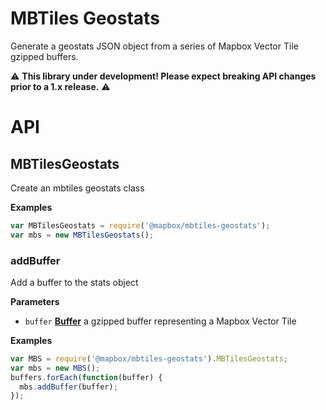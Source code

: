 # MBTiles Geostats

Generate a geostats JSON object from a series of Mapbox Vector Tile gzipped buffers.

:warning: **This library under development! Please expect breaking API changes prior to a 1.x release.** :warning:

# API

## MBTilesGeostats

Create an mbtiles geostats class

**Examples**

```javascript
var MBTilesGeostats = require('@mapbox/mbtiles-geostats');
var mbs = new MBTilesGeostats();
```

### addBuffer

Add a buffer to the stats object

**Parameters**

-   `buffer` **[Buffer](https://nodejs.org/api/buffer.html)** a gzipped buffer representing a Mapbox Vector Tile

**Examples**

```javascript
var MBS = require('@mapbox/mbtiles-geostats').MBTilesGeostats;
var mbs = new MBS();
buffers.forEach(function(buffer) {
  mbs.addBuffer(buffer);
});
```
